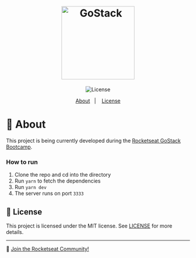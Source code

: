 <h1 align="center">
    <img alt="GoStack" src="https://rocketseat-cdn.s3-sa-east-1.amazonaws.com/bootcamp-header.png" width="200px" />
</h1>

<p align="center">
  <img alt="License" src="https://img.shields.io/badge/license-MIT-%2304D361">
</p>


<p align="center">
  <a href="#rocket-about">About</a>&nbsp;&nbsp;&nbsp;|&nbsp;&nbsp;&nbsp;
  <a href="#memo-license">License</a>
</p>

# :rocket: About

This project is being currently developed during the [Rocketseat GoStack Bootcamp](https://rocketseat.com.br/gostack).

### How to run

1. Clone the repo and cd into the directory
2. Run `yarn` to fetch the dependencies
3. Run `yarn dev`
4. The server runs on port `3333`

## :memo: License

This project is licensed under the MIT license. See [LICENSE](LICENSE.md) for more details.

---

:wave: [Join the Rocketseat Community!](https://discordapp.com/invite/gCRAFhc)
